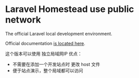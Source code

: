 # Laravel Homestead use public network

The official Laravel local development environment.

Official documentation [is located here](http://laravel.com/docs/homestead?version=4.2).

这个版本可以使用 独立局域网IP 
优点：
- 不需要在添加一个开发站点时 更改 host 文件
- 便于站点演示，整个局域都可以访问